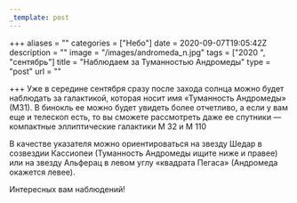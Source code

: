 ```yaml
---
_template: post
---
```





+++
aliases = ""
categories = ["Небо"]
date = 2020-09-07T19:05:42Z
description = ""
image = "/images/andromeda_n.jpg"
tags = ["2020 ", "сентябрь"]
title = "Наблюдаем за Туманностью Андромеды"
type = "post"
url = ""

+++
Уже в середине сентября сразу после захода солнца можно будет наблюдать за галактикой, которая носит имя «Туманность Андромеды» (М31). В бинокль ее можно будет увидеть более отчетливо, а если у вам еще и телескоп есть, то вы сможете рассмотреть даже ее спутники — компактные эллиптические галактики М 32 и М 110  
  
В качестве указателя можно ориентироваться на звезду Шедар в созвездии Кассиопеи (Туманность Андромеды ищите ниже и правее) или на звезду Альферац в левом углу «квадрата Пегаса» (Андромеда окажется левее).  
  
Интересных вам наблюдений!
